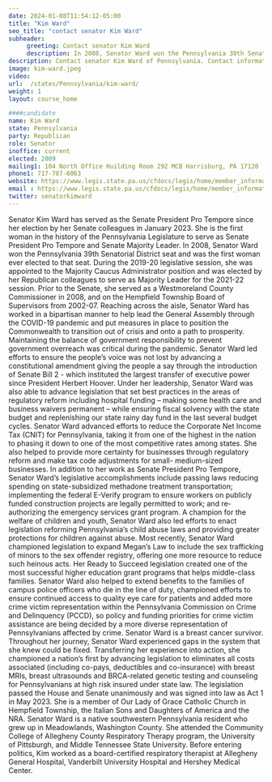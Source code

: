 ```yaml
---
date: 2024-01-08T11:54:12-05:00
title: "Kim Ward"
seo_title: "contact senator Kim Ward"
subheader:
     greeting: Contact senator Kim Ward
     description: In 2008, Senator Ward won the Pennsylvania 39th Senatorial District seat and was the first woman ever elected to that seat. During the 2019-20 legislative session, she was appointed to the Majority Caucus Administrator position and was elected by her Republican colleagues to serve as Majority Leader for the 2021-22 session.
description: Contact senator Kim Ward of Pennsylvania. Contact information for Kim Ward includes email address, phone number, and mailing address.
image: kim-ward.jpeg
video:
url:  /states/Pennsylvania/kim-ward/
weight: 1
layout: course_home

####candidate
name: Kim Ward
state: Pennsylvania
party: Republican
role: Senator
inoffice: current
elected: 2009
mailing1: 104 North Office Huilding Room 292 MCB Harrisburg, PA 17120
phone1: 717-787-6063
website: https://www.legis.state.pa.us/cfdocs/legis/home/member_information/Senate_bio.cfm?id=1188/
email : https://www.legis.state.pa.us/cfdocs/legis/home/member_information/Senate_bio.cfm?id=1188/
twitter: senatorkimward
---
```


Senator Kim Ward has served as the Senate President Pro Tempore since her election by her Senate colleagues in January 2023. She is the first woman in the history of the Pennsylvania Legislature to serve as Senate President Pro Tempore and Senate Majority Leader.
In 2008, Senator Ward won the Pennsylvania 39th Senatorial District seat and was the first woman ever elected to that seat. During the 2019-20 legislative session, she was appointed to the Majority Caucus Administrator position and was elected by her Republican colleagues to serve as Majority Leader for the 2021-22 session. Prior to the Senate, she served as a Westmoreland County Commissioner in 2008, and on the Hempfield Township Board of Supervisors from 2002-07.
Reaching across the aisle, Senator Ward has worked in a bipartisan manner to help lead the General Assembly through the COVID-19 pandemic and put measures in place to position the Commonwealth to transition out of crisis and onto a path to prosperity.
Maintaining the balance of government responsibility to prevent government overreach was critical during the pandemic. Senator Ward led efforts to ensure the people’s voice was not lost by advancing a constitutional amendment giving the people a say through the introduction of Senate Bill 2 - which instituted the largest transfer of executive power since President Herbert Hoover. Under her leadership, Senator Ward was also able to advance legislation that set best practices in the areas of regulatory reform including hospital funding – making some health care and business waivers permanent – while ensuring fiscal solvency with the state budget and replenishing our state rainy day fund in the last several budget cycles.
Senator Ward advanced efforts to reduce the Corporate Net Income Tax (CNIT) for Pennsylvania, taking it from one of the highest in the nation to phasing it down to one of the most competitive rates among states. She also helped to provide more certainty for businesses through regulatory reform and make tax code adjustments for small- medium-sized businesses.
In addition to her work as Senate President Pro Tempore, Senator Ward’s legislative accomplishments include passing laws reducing spending on state-subsidized methadone treatment transportation; implementing the federal E-Verify program to ensure workers on publicly funded construction projects are legally permitted to work; and re-authorizing the emergency services grant program.
A champion for the welfare of children and youth, Senator Ward also led efforts to enact legislation reforming Pennsylvania’s child abuse laws and providing greater protections for children against abuse. Most recently, Senator Ward championed legislation to expand Megan’s Law to include the sex trafficking of minors to the sex offender registry, offering one more resource to reduce such heinous acts. Her Ready to Succeed legislation created one of the most successful higher education grant programs that helps middle-class families.
Senator Ward also helped to extend benefits to the families of campus police officers who die in the line of duty, championed efforts to ensure continued access to quality eye care for patients and added more crime victim representation within the Pennsylvania Commission on Crime and Delinquency (PCCD), so policy and funding priorities for crime victim assistance are being decided by a more diverse representation of Pennsylvanians affected by crime.
Senator Ward is a breast cancer survivor. Throughout her journey, Senator Ward experienced gaps in the system that she knew could be fixed. Transferring her experience into action, she championed a nation’s first by advancing legislation to eliminates all costs associated (including co-pays, deductibles and co-insurance) with breast MRIs, breast ultrasounds and BRCA-related genetic testing and counseling for Pennsylvanians at high risk insured under state law. The legislation passed the House and Senate unanimously and was signed into law as Act 1 in May 2023.
She is a member of Our Lady of Grace Catholic Church in Hempfield Township, the Italian Sons and Daughters of America and the NRA. Senator Ward is a native southwestern Pennsylvania resident who grew up in Meadowlands, Washington County. She attended the Community College of Allegheny County Respiratory Therapy program, the University of Pittsburgh, and Middle Tennessee State University.
Before entering politics, Kim worked as a board-certified respiratory therapist at Allegheny General Hospital, Vanderbilt University Hospital and Hershey Medical Center.
